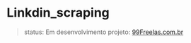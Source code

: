 # Linkdin_scraping

> status: Em desenvolvimento
> projeto: <a href='https://99Freelas.com.br'> 99Freelas.com.br </a>
